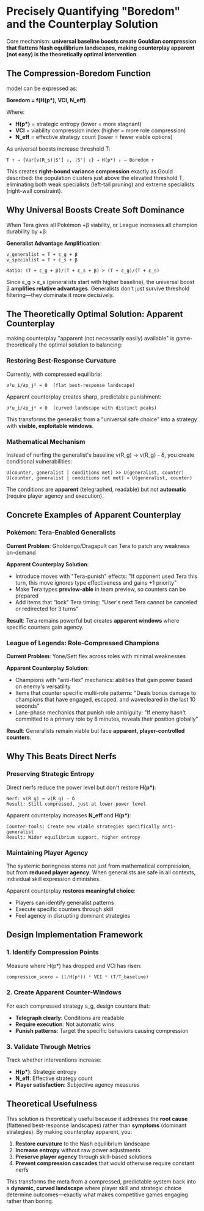 # Precisely Quantifying "Boredom" and the Counterplay Solution

Core mechanism: **universal baseline boosts create Gouldian compression that flattens Nash equilibrium landscapes, making counterplay apparent (not easy) is the theoretically optimal intervention**.

## The Compression-Boredom Function

model can be expressed as:

**Boredom = f(H(p\*), VCI, N_eff)**

Where:

- **H(p\*)** = strategic entropy (lower = more stagnant)
- **VCI** = viability compression index (higher = more role compression)
- **N_eff** = effective strategy count (lower = fewer viable options)

As universal boosts increase threshold T:

```
T ↑ → {Var[v(R_s)|S'] ↓, |S'| ↓} → H(p*) ↓ → Boredom ↑
```

This creates **right-bound variance compression** exactly as Gould described: the population clusters just above the elevated threshold T, eliminating both weak specialists (left-tail pruning) and extreme specialists (right-wall constraint).

## Why Universal Boosts Create Soft Dominance

When Tera gives all Pokémon +β viability, or League increases all champion durability by +β:

**Generalist Advantage Amplification**:

```
v_generalist = T + ε_g + β
v_specialist = T + ε_s + β

Ratio: (T + ε_g + β)/(T + ε_s + β) > (T + ε_g)/(T + ε_s)
```

Since ε_g > ε_s (generalists start with higher baseline), the universal boost β **amplifies relative advantages**. Generalists don't just survive threshold filtering—they dominate it more decisively.

## The Theoretically Optimal Solution: Apparent Counterplay

making counterplay "apparent (not necessarily easily) available" is game-theoretically the optimal solution to balancing:

### Restoring Best-Response Curvature

Currently, with compressed equilibria:

```
∂²u_i/∂p_j² ≈ 0  (flat best-response landscape)
```

Apparent counterplay creates sharp, predictable punishment:

```
∂²u_i/∂p_j² < 0  (curved landscape with distinct peaks)
```

This transforms the generalist from a "universal safe choice" into a strategy with **visible, exploitable windows**.

### Mathematical Mechanism

Instead of nerfing the generalist's baseline v(R_g) → v(R_g) - δ, you create conditional vulnerabilities:

```
U(counter, generalist | conditions met) >> U(generalist, counter)
U(counter, generalist | conditions not met) ≈ U(generalist, counter)
```

The conditions are **apparent** (telegraphed, readable) but not **automatic** (require player agency and execution).

## Concrete Examples of Apparent Counterplay

### Pokémon: Tera-Enabled Generalists

**Current Problem**: Gholdengo/Dragapult can Tera to patch any weakness on-demand

**Apparent Counterplay Solution**:

- Introduce moves with "Tera-punish" effects: "If opponent used Tera this turn, this move ignores type effectiveness and gains +1 priority"
- Make Tera types **preview-able** in team preview, so counters can be prepared
- Add items that "lock" Tera timing: "User's next Tera cannot be canceled or redirected for 3 turns"

**Result**: Tera remains powerful but creates **apparent windows** where specific counters gain agency.

### League of Legends: Role-Compressed Champions

**Current Problem**: Yone/Sett flex across roles with minimal weaknesses

**Apparent Counterplay Solution**:

- Champions with "anti-flex" mechanics: abilities that gain power based on enemy's versatility
- Items that counter specific multi-role patterns: "Deals bonus damage to champions that have engaged, escaped, and wavecleared in the last 10 seconds"
- Lane-phase mechanics that punish role ambiguity: "If enemy hasn't committed to a primary role by 8 minutes, reveals their position globally"

**Result**: Generalists remain viable but face **apparent, player-controlled counters**.

## Why This Beats Direct Nerfs

### Preserving Strategic Entropy

Direct nerfs reduce the power level but don't restore **H(p\*)**:

```
Nerf: v(R_g) → v(R_g) - δ
Result: Still compressed, just at lower power level
```

Apparent counterplay increases **N_eff** and **H(p\*)**:

```
Counter-tools: Create new viable strategies specifically anti-generalist
Result: Wider equilibrium support, higher entropy
```

### Maintaining Player Agency

The systemic boringness stems not just from mathematical compression, but from **reduced player agency**. When generalists are safe in all contexts, individual skill expression diminishes.

Apparent counterplay **restores meaningful choice**:

- Players can identify generalist patterns
- Execute specific counters through skill
- Feel agency in disrupting dominant strategies

## Design Implementation Framework

### 1. Identify Compression Points

Measure where H(p\*) has dropped and VCI has risen:

```python
compression_score = (1/H(p*)) * VCI * (T/T_baseline)
```

### 2. Create Apparent Counter-Windows

For each compressed strategy s_g, design counters that:

- **Telegraph clearly**: Conditions are readable
- **Require execution**: Not automatic wins
- **Punish patterns**: Target the specific behaviors causing compression

### 3. Validate Through Metrics

Track whether interventions increase:

- **H(p\*)**: Strategic entropy
- **N_eff**: Effective strategy count
- **Player satisfaction**: Subjective agency measures

## Theoretical Usefulness

This solution is theoretically useful because it addresses the **root cause** (flattened best-response landscapes) rather than **symptoms** (dominant strategies). By making counterplay apparent, you:

1. **Restore curvature** to the Nash equilibrium landscape
2. **Increase entropy** without raw power adjustments
3. **Preserve player agency** through skill-based solutions
4. **Prevent compression cascades** that would otherwise require constant nerfs

This transforms the meta from a compressed, predictable system back into a **dynamic, curved landscape** where player skill and strategic choice determine outcomes—exactly what makes competitive games engaging rather than boring.
